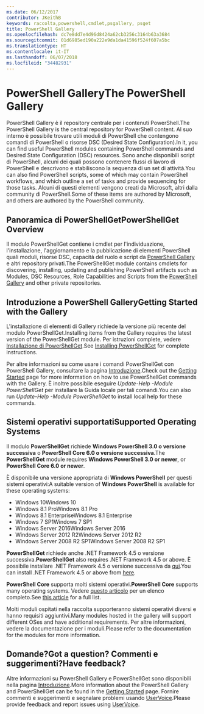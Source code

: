 ```yaml
---
ms.date: 06/12/2017
contributor: JKeithB
keywords: raccolta,powershell,cmdlet,psgallery, psget
title: PowerShell Gallery
ms.openlocfilehash: dc7e8dd7e4d96d8424a62cb3256c3164b63a3684
ms.sourcegitcommit: 01d6985ed190a222e9da1da41596f524f607a5bc
ms.translationtype: HT
ms.contentlocale: it-IT
ms.lasthandoff: 06/07/2018
ms.locfileid: "34482931"
---
```

# <a name="the-powershell-gallery"></a><span data-ttu-id="32124-103">PowerShell Gallery</span><span class="sxs-lookup"><span data-stu-id="32124-103">The PowerShell Gallery</span></span>

<span data-ttu-id="32124-104">PowerShell Gallery è il repository centrale per i contenuti PowerShell.</span><span class="sxs-lookup"><span data-stu-id="32124-104">The PowerShell Gallery is the central repository for PowerShell content.</span></span> <span data-ttu-id="32124-105">Al suo interno è possibile trovare utili moduli di PowerShell che contengono comandi di PowerShell o risorse DSC (Desired State Configuration).</span><span class="sxs-lookup"><span data-stu-id="32124-105">In it, you can find useful PowerShell modules containing PowerShell commands and Desired State Configuration (DSC) resources.</span></span>
<span data-ttu-id="32124-106">Sono anche disponibili script di PowerShell, alcuni dei quali possono contenere flussi di lavoro di PowerShell e descrivono e stabiliscono la sequenza di un set di attività.</span><span class="sxs-lookup"><span data-stu-id="32124-106">You can also find PowerShell scripts, some of which may contain PowerShell workflows, and which outline a set of tasks and provide sequencing for those tasks.</span></span> <span data-ttu-id="32124-107">Alcuni di questi elementi vengono creati da Microsoft, altri dalla community di PowerShell.</span><span class="sxs-lookup"><span data-stu-id="32124-107">Some of these items are authored by Microsoft, and others are authored by the PowerShell community.</span></span>

## <a name="powershellget-overview"></a><span data-ttu-id="32124-108">Panoramica di PowerShellGet</span><span class="sxs-lookup"><span data-stu-id="32124-108">PowerShellGet Overview</span></span>

<span data-ttu-id="32124-109">Il modulo PowerShellGet contiene i cmdlet per l'individuazione, l'installazione, l'aggiornamento e la pubblicazione di elementi PowerShell quali moduli, risorse DSC, capacità del ruolo e script da [PowerShell Gallery](https://www.PowerShellGallery.com) e altri repository privati.</span><span class="sxs-lookup"><span data-stu-id="32124-109">The PowerShellGet module contains cmdlets for discovering, installing, updating and publishing PowerShell artifacts such as Modules, DSC Resources, Role Capabilities and Scripts from the [PowerShell Gallery](https://www.PowerShellGallery.com) and other private repositories.</span></span>

## <a name="getting-started-with-the-gallery"></a><span data-ttu-id="32124-110">Introduzione a PowerShell Gallery</span><span class="sxs-lookup"><span data-stu-id="32124-110">Getting Started with the Gallery</span></span>

<span data-ttu-id="32124-111">L'installazione di elementi di Gallery richiede la versione più recente del modulo PowerShellGet.</span><span class="sxs-lookup"><span data-stu-id="32124-111">Installing items from the Gallery requires the latest version of the PowerShellGet module.</span></span>
<span data-ttu-id="32124-112">Per istruzioni complete, vedere [Installazione di PowerShellGet](installing-psget.md).</span><span class="sxs-lookup"><span data-stu-id="32124-112">See [Installing PowerShellGet](installing-psget.md) for complete instructions.</span></span>

<span data-ttu-id="32124-113">Per altre informazioni su come usare i comandi PowerShellGet con PowerShell Gallery, consultare la pagina [Introduzione](getting-started.md).</span><span class="sxs-lookup"><span data-stu-id="32124-113">Check out the [Getting Started](getting-started.md) page for more information on how to use PowerShellGet commands with the Gallery.</span></span> <span data-ttu-id="32124-114">È inoltre possibile eseguire *Update-Help -Module PowerShellGet* per installare la Guida locale per tali comandi.</span><span class="sxs-lookup"><span data-stu-id="32124-114">You can also run *Update-Help -Module PowerShellGet* to install local help for these commands.</span></span>

## <a name="supported-operating-systems"></a><span data-ttu-id="32124-115">Sistemi operativi supportati</span><span class="sxs-lookup"><span data-stu-id="32124-115">Supported Operating Systems</span></span>

<span data-ttu-id="32124-116">Il modulo **PowerShellGet** richiede **Windows PowerShell 3.0 o versione successiva** o **PowerShell Core 6.0 o versione successiva**.</span><span class="sxs-lookup"><span data-stu-id="32124-116">The **PowerShellGet** module requires **Windows PowerShell 3.0 or newer**, or **PowerShell Core 6.0 or newer**.</span></span>

<span data-ttu-id="32124-117">È disponibile una versione appropriata di **Windows PowerShell** per questi sistemi operativi:</span><span class="sxs-lookup"><span data-stu-id="32124-117">A suitable version of **Windows PowerShell** is available for these operating systems:</span></span>

- <span data-ttu-id="32124-118">Windows 10</span><span class="sxs-lookup"><span data-stu-id="32124-118">Windows 10</span></span>
- <span data-ttu-id="32124-119">Windows 8.1 Pro</span><span class="sxs-lookup"><span data-stu-id="32124-119">Windows 8.1 Pro</span></span>
- <span data-ttu-id="32124-120">Windows 8.1 Enterprise</span><span class="sxs-lookup"><span data-stu-id="32124-120">Windows 8.1 Enterprise</span></span>
- <span data-ttu-id="32124-121">Windows 7 SP1</span><span class="sxs-lookup"><span data-stu-id="32124-121">Windows 7 SP1</span></span>
- <span data-ttu-id="32124-122">Windows Server 2016</span><span class="sxs-lookup"><span data-stu-id="32124-122">Windows Server 2016</span></span>
- <span data-ttu-id="32124-123">Windows Server 2012 R2</span><span class="sxs-lookup"><span data-stu-id="32124-123">Windows Server 2012 R2</span></span>
- <span data-ttu-id="32124-124">Windows Server 2008 R2 SP1</span><span class="sxs-lookup"><span data-stu-id="32124-124">Windows Server 2008 R2 SP1</span></span>

<span data-ttu-id="32124-125">**PowerShellGet** richiede anche .NET Framework 4.5 o versione successiva.</span><span class="sxs-lookup"><span data-stu-id="32124-125">**PowerShellGet** also requires .NET Framework 4.5 or above.</span></span> <span data-ttu-id="32124-126">È possibile installare .NET Framework 4.5 o versione successiva da [qui](https://msdn.microsoft.com/library/5a4x27ek.aspx).</span><span class="sxs-lookup"><span data-stu-id="32124-126">You can install .NET Framework 4.5 or above from [here](https://msdn.microsoft.com/library/5a4x27ek.aspx).</span></span>

<span data-ttu-id="32124-127">**PowerShell Core** supporta molti sistemi operativi.</span><span class="sxs-lookup"><span data-stu-id="32124-127">**PowerShell Core** supports many operating systems.</span></span> <span data-ttu-id="32124-128">Vedere [questo articolo](https://blogs.msdn.microsoft.com/powershell/2018/01/10/powershell-core-6-0-generally-available-ga-and-supported/) per un elenco completo.</span><span class="sxs-lookup"><span data-stu-id="32124-128">See [this article](https://blogs.msdn.microsoft.com/powershell/2018/01/10/powershell-core-6-0-generally-available-ga-and-supported/) for a full list.</span></span>

<span data-ttu-id="32124-129">Molti moduli ospitati nella raccolta supporteranno sistemi operativi diversi e hanno requisiti aggiuntivi.</span><span class="sxs-lookup"><span data-stu-id="32124-129">Many modules hosted in the gallery will support different OSes and have additional requirements.</span></span> <span data-ttu-id="32124-130">Per altre informazioni, vedere la documentazione per i moduli.</span><span class="sxs-lookup"><span data-stu-id="32124-130">Please refer to the documentation for the modules for more information.</span></span>

## <a name="got-a-question-have-feedback"></a><span data-ttu-id="32124-131">Domande?</span><span class="sxs-lookup"><span data-stu-id="32124-131">Got a question?</span></span> <span data-ttu-id="32124-132">Commenti e suggerimenti?</span><span class="sxs-lookup"><span data-stu-id="32124-132">Have feedback?</span></span>

<span data-ttu-id="32124-133">Altre informazioni su PowerShell Gallery e PowerShellGet sono disponibili nella pagina [Introduzione](getting-started.md).</span><span class="sxs-lookup"><span data-stu-id="32124-133">More information about the PowerShell Gallery and PowerShellGet can be found in the [Getting Started](getting-started.md) page.</span></span> <span data-ttu-id="32124-134">Fornire commenti e suggerimenti e segnalare problemi usando [UserVoice](http://windowsserver.uservoice.com/forums/301869-powershell).</span><span class="sxs-lookup"><span data-stu-id="32124-134">Please provide feedback and report issues using [UserVoice](http://windowsserver.uservoice.com/forums/301869-powershell).</span></span>
